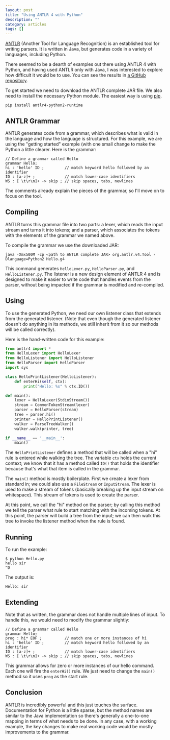 ```yaml
---
layout: post
title: "Using ANTLR 4 with Python"
description: ""
category: articles
tags: []
---
```


[ANTLR][] (Another Tool for Language Recognition) is an established
tool for writing parsers. It is written in Java, but generates code
in a variety of languages, including Python.

[antlr]:http://www.antlr.org/

There seemed to be a dearth of examples out there using ANTLR 4 with
Python, and having used ANTLR only with Java, I was interested to 
explore how difficult it would be to use. You can see the results
in [a GitHub repository][repo].

[repo]:https://github.com/AlanHohn/antlr4-python

To get started we need to download the ANTLR complete JAR file. We
also need to install the necessary Python module. The easiest way
is using [pip][].

[pip]:https://pypi.python.org/pypi/pip

```
pip install antlr4-python2-runtime
```

## ANTLR Grammar

ANTLR generates code from a grammar, which describes what is valid
in the language and how the language is structured. For this example,
we are using the "getting started" example (with one small change
to make the Python a little clearer. Here is the grammar:

```
// Define a grammar called Hello
grammar Hello;
hi : 'hello' ID ;         // match keyword hello followed by an identifier
ID : [a-z]+ ;             // match lower-case identifiers
WS : [ \t\r\n]+ -> skip ; // skip spaces, tabs, newlines
```

The comments already explain the pieces of the grammar, so I'll move on
to focus on the tool.

## Compiling

ANTLR turns this grammar file into two parts: a lexer, which reads the
input stream and turns it into tokens; and a parser, which associates
the tokens with the elements of the grammar we named above.

To compile the grammar we use the downloaded JAR:

```
java -Xmx500M -cp <path to ANTLR complete JAR> org.antlr.v4.Tool -Dlanguage=Python2 Hello.g4
```

This command generates `HelloLexer.py`, `HelloParser.py`, and `HelloListener.py`.
The listener is a new design element of ANTLR 4 and is designed to make it easier
to write code that handles events from the parser, without being impacted if the
grammar is modified and re-compiled.

## Using

To use the generated Python, we need our own listener class that extends from the
generated listener. (Note that even though the generated listener doesn't do anything
in its methods, we still inherit from it so our methods will be called correctly).

Here is the hand-written code for this example:

```python
from antlr4 import *
from HelloLexer import HelloLexer
from HelloListener import HelloListener
from HelloParser import HelloParser
import sys

class HelloPrintListener(HelloListener):
    def enterHi(self, ctx):
        print("Hello: %s" % ctx.ID())

def main():
    lexer = HelloLexer(StdinStream())
    stream = CommonTokenStream(lexer)
    parser = HelloParser(stream)
    tree = parser.hi()
    printer = HelloPrintListener()
    walker = ParseTreeWalker()
    walker.walk(printer, tree)

if __name__ == '__main__':
    main()
```

The `HelloPrintListener` defines a method that will be called when a "hi" rule
is entered while walking the tree. The variable `ctx` holds the current
context; we know that it has a method called `ID()` that holds the identifier
because that's what that item is called in the grammar.

The `main()` method is mostly boilerplate. First we create a lexer from
standard in; we could also use a `FileStream` or `InputStream`. The
lexer is used to make a stream of tokens (basically breaking up the input
stream on whitespace). This stream of tokens is used to create the parser.

At this point, we call the "hi" method on the parser; by calling this method
we tell the parser what rule to start matching with the incoming tokens.
At this point, the parser will build a tree from the input; we can then
walk this tree to invoke the listener method when the rule is found.

## Running

To run the example:

```
$ python Hello.py
hello sir
^D
```

The output is:

```
Hello: sir
```

## Extending

Note that as written, the grammar does not handle multiple lines of input.
To handle this, we would need to modify the grammar slightly:

```
// Define a grammar called Hello
grammar Hello;
prog : hi* EOF ;          // match one or more instances of hi
hi : 'hello' ID ;         // match keyword hello followed by an identifier
ID : [a-z]+ ;             // match lower-case identifiers
WS : [ \t\r\n]+ -> skip ; // skip spaces, tabs, newlines
```

This grammar allows for zero or more instances of our hello command. Each
one will fire the `enterHi()` rule. We just need to change the `main()`
method so it uses `prog` as the start rule.

## Conclusion

ANTLR is incredibly powerful and this just touches the surface. Documentation
for Python is a little sparse, but the method names are similar to the Java
implementation so there's generally a one-to-one mapping in terms of what
needs to be done. In any case, with a working example, the key changes to
make real working code would be mostly improvements to the grammar.

